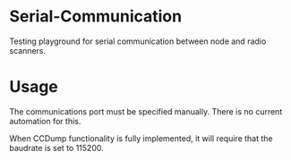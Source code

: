 # Serial-Communication
Testing playground for serial communication between node and radio scanners.

# Usage
 
The communications port must be specified manually. There is no current automation for this. 

When CCDump functionality is fully implemented, it will require that the baudrate is set to 115200.
 
